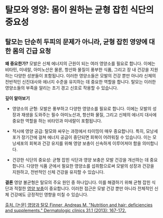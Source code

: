 


# 탈모와 영양: 몸이 원하는 균형 잡힌 식단의 중요성

## 탈모는 단순히 두피의 문제가 아니라, 균형 잡힌 영양에 대한 몸의 긴급 요청

**왜 중요한가?** 
모발은 신체 에너지의 근원이 되는 여러 영양소를 필요로 합니다. 이에는 비타민, 미네랄, 아미노산은 물론, 항산화 물질이 풍부한 식품, 그리고 장 내 건강을 지원하는 다양한 성분들이 포함됩니다. 이러한 영양소들은 모발의 건강 뿐만 아니라 신체의 전반적인 신진대사와 에너지 수준을 유지하는 데 중요한 역할을 합니다. 탈모는 이러한 영양소들의 부족을 알리는 초기 경고 신호로 작용할 수 있습니다. 

**깊이 알아보기** 

- 영양소의 균형: 모발은 풍부하고 다양한 영양소를 필요로 합니다. 이에는 모발의 성장과 재생을 도와주는 필수 아미노산과, 항산화 물질, 그리고 신체의 에너지 대사에 중요한 역할을 하는 비타민과 미네랄이 포함됩니다. 

- 적시에 영양 공급: 탈모와 싸우는 과정에서 타이밍이 매우 중요합니다. 특히, 모낭세포가 장기간에 걸쳐 에너지 공급이 중단되면 회복이 어려워질 수 있습니다. 이는 모낭세포의 회복과 건강 유지를 위해 영양 보충이 신속하게 이루어져야 함을 의미합니다. 

- 건강한 식단의 중요성: 균형 잡힌 식단과 영양 보충은 모발 건강을 개선하는 데 중요합니다. 다양한 식품 군에서 필요한 영양소를 섭취함으로써 모발의 성장과 건강을 지원하고, 전반적인 신체 건강을 유지할 수 있습니다. 

**결론**
영양 불균형은 탈모의 주요 원인 중 하나입니다. 이를 해결하기 위해 균형 잡힌 식단과 적절한 [영양 보충](https://frontier-three.vercel.app/kr/m04/m0402/m040201/m04020102)이 중요합니다. 이러한 접근은 모발 건강 뿐만 아니라 전체적인 신체 건강에도 긍정적인 영향을 미칠 수 있습니다.

[출처. \[논문\] 영양과 탈모 Finner, Andreas M. "Nutrition and hair: deficiencies and supplements." Dermatologic clinics 31.1 (2013): 167-172.](https://frontier-three.vercel.app/kr/m04/m0407/m040712)
<!--stackedit_data:
eyJoaXN0b3J5IjpbLTE5NDQ1OTM4MzUsLTY3NTI4OTEzMCwxMT
Y0MTU2NjIxXX0=
-->